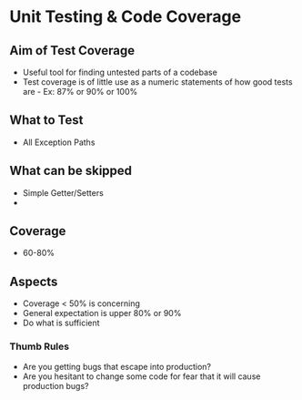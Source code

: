 # Unit Testing & Code Coverage

## Aim of Test Coverage
* Useful tool for finding untested parts of a codebase
* Test coverage is of little use as a numeric statements of how good tests are - Ex: 87% or 90% or 100%

## What to Test

* All Exception Paths


## What can be skipped
* Simple Getter/Setters
* 
## Coverage
* 60-80%


## Aspects
* Coverage < 50% is concerning
* General expectation is upper 80% or 90%
* Do what is sufficient


### Thumb Rules
* Are you getting bugs that escape into production?
* Are you hesitant to change some code for fear that it will cause production bugs?


